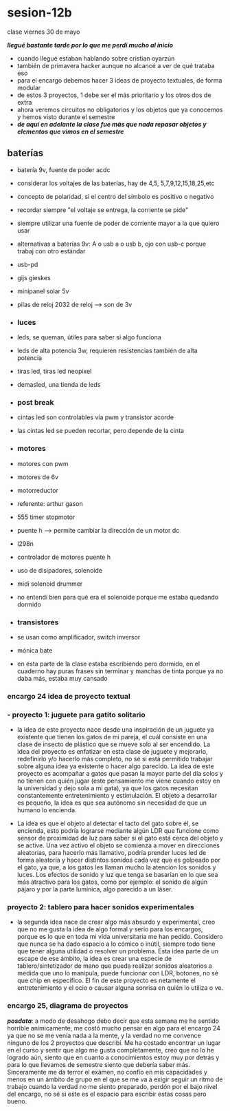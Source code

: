 # sesion-12b

clase viernes 30 de mayo

***llegué bastante tarde por lo que me perdí mucho al inicio***

- cuando llegué estaban hablando sobre cristian oyarzún
- también de primavera hacker aunque no alcancé a ver de qué trataba eso
- para el encargo debemos hacer 3 ideas de proyecto textuales, de forma modular
- de estos 3 proyectos, 1 debe ser el más prioritario y los otros dos de extra
- ahora veremos circuitos no obligatorios y los objetos que ya conocemos y hemos visto durante el semestre
- ***de aquí en adelante la clase fue más que nada repasar objetos y elementos que vimos en el semestre***

## baterías

- batería 9v, fuente de poder acdc
- considerar los voltajes de las baterías, hay de 4,5, 5,7,9,12,15,18,25,etc
- concepto de polaridad, si el centro del símbolo es positivo o negativo
- recordar siempre "el voltaje se entrega, la corriente se pide"
- siempre utilizar una fuente de poder de corriente mayor a la que quiero usar
- alternativas a baterías 9v: A o usb a o usb b, ojo con usb-c porque trabaj con otro estándar
- usb-pd
- gijs gieskes
- minipanel solar 5v
- pilas de reloj 2032 de reloj --> son de 3v

- ### luces

- leds, se queman, útiles para saber si algo funciona
- leds de alta potencia 3w, requieren resistencias también de alta potencia
- tiras led, tiras led neopixel
- demasled, una tienda de leds

- ### post break

- cintas led son controlables vía pwm y transistor acorde
- las cintas led se pueden recortar, pero depende de la cinta

- ### motores

- motores con pwm
- motores de 6v
- motorreductor
- referente: arthur gason
- 555 timer stopmotor
- puente h --> permite cambiar la dirección de un motor dc
- l298n
- controlador de motores puente h
- uso de disipadores, solenoide
- midi solenoid drummer
- no entendí bien para qué era el solenoide porque me estaba quedando dormido

- ### transistores

- se usan como amplificador, switch inversor
- mónica bate
- en esta parte de la clase estaba escribiendo pero dormido, en el cuaderno hay puras frases sin terminar y manchas de tinta porque ya no daba más, estaba muy cansado

### encargo 24 idea de proyecto textual

### - proyecto 1: juguete para gatito solitario

- la idea de este proyecto nace desde una inspiración de un juguete ya existente que tienen los gatos de mi pareja, el cuál consiste en una clase de insecto de plástico que se mueve solo al ser encendido. La idea del proyecto es enfatizar en esta clase de juguete y mejorarlo, redefinirlo y/o hacerlo más completo, no sé si está permitido trabajar sobre alguna idea ya existente o hacer algo parecido. La idea de este proyecto es acompañar a gatos que pasan la mayor parte del día solos y no tienen con quién jugar (este pensamiento me viene cuando estoy en la universidad y dejo sola a mi gata), ya que los gatos necesitan constantemente entretenimiento y estimulación. El objeto a desarrollar es pequeño, la idea es que sea autónomo sin necesidad de que un humano lo encienda.

- La idea es que el objeto al detectar el tacto del gato sobre él, se encienda, esto podría lograrse mediante algún LDR que funcione como sensor de proximidad de luz para saber si el gato está cerca del objeto y se active. Una vez activo el objeto se comienza a mover en direcciones aleatorias, para hacerlo más llamativo, podría prender luces led de forma aleatoria y hacer distintos sonidos cada vez que es golpeado por el gato, ya que, a los gatos les llaman mucho la atención los sonidos y luces. Los efectos de sonido y luz que tenga se basarían en lo que sea más atractivo para los gatos, como por ejemplo: el sonido de algún pájaro y por la parte lumínica, algo parecido a un láser.

### proyecto 2: tablero para hacer sonidos experimentales

- la segunda idea nace de crear algo más absurdo y experimental, creo que no me gusta la idea de algo formal y serio para los encargos, porque es lo que en toda mi vida universitaria me han pedido. Considero que nunca se ha dado espacio a lo cómico o inútil, siempre todo tiene que tener alguna utilidad o resolver un problema. Esta idea parte de un escape de ese ámbito, la idea es crear una especie de tablero/sintetizador de mano que pueda realizar sonidos aleatorios a medida que uno lo manipula, puede funcionar con LDR, botones, no sé que chip en específico. El fin de este proyecto es netamente el entretenimiento y el ocio o causar alguna sonrisa en quién lo utiliza o ve.

### encargo 25, diagrama de proyectos

***posdata***: a modo de desahogo debo decir que esta semana me he sentido horrible anímicamente, me costó mucho pensar en algo para el encargo 24 ya que no se me venía nada a la mente, y la verdad no me convence ninguno de los 2 proyectos que describí. Me ha costado encontrar un lugar en el curso y sentir que algo me gusta completamente, creo que no lo he logrado aún, siento que en cuanto a conocimientos estoy muy por detrás y para lo que llevamos de semestre siento que debería saber más. Sinceramente me da terror el exámen, no confío en mis capacidades y menos en un ámbito de grupo en el que se me va a exigir seguir un ritmo de trabajo cuando la verdad no me siento preparado, perdón por el bajo nivel del encargo, no sé si este es el espacio para escribir estas cosas pero bueno.
